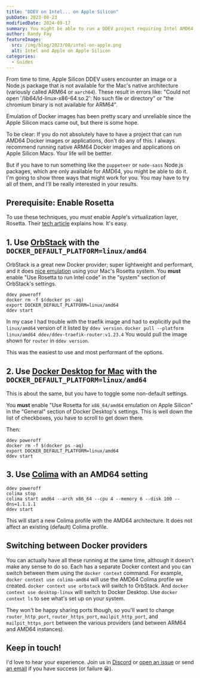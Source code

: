 ```yaml
---
title: "DDEV on Intel... on Apple Silicon"
pubDate: 2023-08-23
modifiedDate: 2024-09-17
summary: You might be able to run a DDEV project requiring Intel AMD64 on your Apple Silicon Mac
author: Randy Fay
featureImage:
  src: /img/blog/2023/08/intel-on-apple.png
  alt: Intel and Apple on Apple Silicon
categories:
  - Guides
---
```


From time to time, Apple Silicon DDEV users encounter an image or a Node.js package that is not available for the Mac's native architecture (variously called ARM64 or `aarch64`). These result in errors like: "Could not open '/lib64/ld-linux-x86-64.so.2': No such file or directory" or "the chromium binary is not available for ARM64".

Emulation of Docker images has been pretty scary and unreliable since the Apple Silicon macs came out, but there is some hope.

To be clear: If you do not absolutely have to have a project that can run AMD64 Docker images or applications, don't do any of this. I always recommend running native ARM64 Docker images and applications on Apple Silicon Macs. Your life will be bettter.

But if you have to run something like the `puppeteer` or `node-sass` Node.js packages, which are only available for AMD64, you might be able to do it. I'm going to show three ways that might work for you. You may have to try all of them, and I'll be really interested in your results.

## Prerequisite: Enable Rosetta

To use these techniques, you _must_ enable Apple's virtualization layer, Rosetta. Their [tech article](https://support.apple.com/en-us/102527) explains how. It's easy.

## 1. Use [OrbStack](https://orbstack.dev) with the `DOCKER_DEFAULT_PLATFORM=linux/amd64`

OrbStack is a great new Docker provider; super lightweight and performant, and it does [nice emulation](https://docs.orbstack.dev/docker/#intel-x86-emulation) using your Mac's Rosetta system. You **must** enable "Use Rosetta to run Intel code" in the "system" section of OrbStack's settings.

```
ddev poweroff
docker rm -f $(docker ps -aq)
export DOCKER_DEFAULT_PLATFORM=linux/amd64
ddev start
```

In my case I had trouble with the traefik image and had to explicitly pull the `linux/amd64` version of it listed by `ddev version`. `docker pull --platform linux/amd64 ddev/ddev-traefik-router:v1.23.4` You would pull the image shown for `router` in `ddev version`.

This was the easiest to use and most performant of the options.

## 2. Use [Docker Desktop for Mac](https://www.docker.com/products/docker-desktop/) with the `DOCKER_DEFAULT_PLATFORM=linux/amd64`

This is about the same, but you have to toggle some non-default settings.

You **must** enable "Use Rosetta for `x86_64/amd64` emulation on Apple Silicon" in the "General" section of Docker Desktop's settings. This is well down the list of checkboxes, you have to scroll to get down there.

Then:

```
ddev poweroff
docker rm -f $(docker ps -aq)
export DOCKER_DEFAULT_PLATFORM=linux/amd64
ddev start
```

## 3. Use [Colima](https://github.com/abiosoft/colima) with an AMD64 setting

```
ddev poweroff
colima stop
colima start amd64 --arch x86_64 --cpu 4 --memory 6 --disk 100 --dns=1.1.1.1
ddev start
```

This will start a new Colima profile with the AMD64 architecture. It does not affect an existing (default) Colima profile.

## Switching between Docker providers

You can actually have all these running at the same time, although it doesn't make any sense to do so. Each has a separate Docker context and you can switch between them using the `docker context` command. For example, `docker context use colima-amd64` will use the AMD64 Colima profile we created. `docker context use orbstack` will switch to OrbStack. And `docker context use desktop-linux` will switch to Docker Desktop. Use `docker context ls` to see what's set up on your system.

They won't be happy sharing ports though, so you'll want to change `router_http_port`, `router_https_port`, `mailpit_http_port`, and `mailpit_https_port` between the various providers (and between ARM64 and AMD64 instances).

## Keep in touch!

I'd love to hear your experience. Join us in [Discord](/s/discord) or [open an issue](https://github.com/ddev/ddev/issues) or send [an email](mailto:support%40ddev.com) if you have success (or failure 😀).
